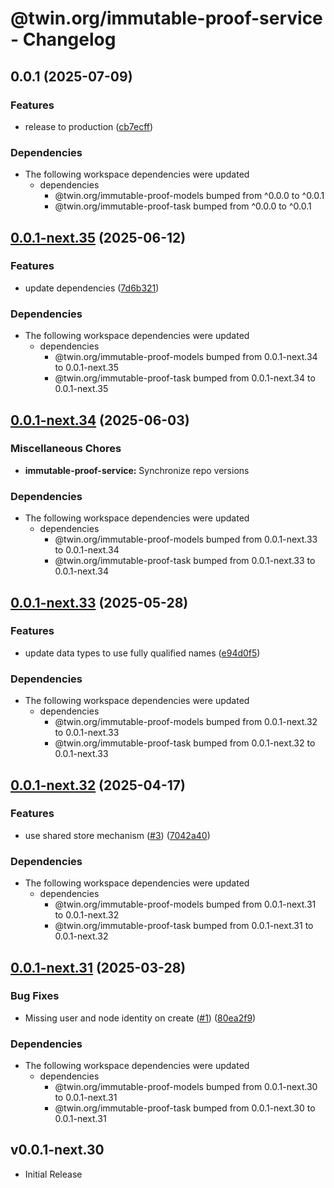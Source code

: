 # @twin.org/immutable-proof-service - Changelog

## 0.0.1 (2025-07-09)


### Features

* release to production ([cb7ecff](https://github.com/twinfoundation/immutable-proof/commit/cb7ecff3e9a1ec8b4391d7efea4a58057b8b66c6))


### Dependencies

* The following workspace dependencies were updated
  * dependencies
    * @twin.org/immutable-proof-models bumped from ^0.0.0 to ^0.0.1
    * @twin.org/immutable-proof-task bumped from ^0.0.0 to ^0.0.1

## [0.0.1-next.35](https://github.com/twinfoundation/immutable-proof/compare/immutable-proof-service-v0.0.1-next.34...immutable-proof-service-v0.0.1-next.35) (2025-06-12)


### Features

* update dependencies ([7d6b321](https://github.com/twinfoundation/immutable-proof/commit/7d6b321928ca0434ee530816b1440f1687b94a6e))


### Dependencies

* The following workspace dependencies were updated
  * dependencies
    * @twin.org/immutable-proof-models bumped from 0.0.1-next.34 to 0.0.1-next.35
    * @twin.org/immutable-proof-task bumped from 0.0.1-next.34 to 0.0.1-next.35

## [0.0.1-next.34](https://github.com/twinfoundation/immutable-proof/compare/immutable-proof-service-v0.0.1-next.33...immutable-proof-service-v0.0.1-next.34) (2025-06-03)


### Miscellaneous Chores

* **immutable-proof-service:** Synchronize repo versions


### Dependencies

* The following workspace dependencies were updated
  * dependencies
    * @twin.org/immutable-proof-models bumped from 0.0.1-next.33 to 0.0.1-next.34
    * @twin.org/immutable-proof-task bumped from 0.0.1-next.33 to 0.0.1-next.34

## [0.0.1-next.33](https://github.com/twinfoundation/immutable-proof/compare/immutable-proof-service-v0.0.1-next.32...immutable-proof-service-v0.0.1-next.33) (2025-05-28)


### Features

* update data types to use fully qualified names ([e94d0f5](https://github.com/twinfoundation/immutable-proof/commit/e94d0f5db93856b5b59cfd34e55252fa13a7f4e0))


### Dependencies

* The following workspace dependencies were updated
  * dependencies
    * @twin.org/immutable-proof-models bumped from 0.0.1-next.32 to 0.0.1-next.33
    * @twin.org/immutable-proof-task bumped from 0.0.1-next.32 to 0.0.1-next.33

## [0.0.1-next.32](https://github.com/twinfoundation/immutable-proof/compare/immutable-proof-service-v0.0.1-next.31...immutable-proof-service-v0.0.1-next.32) (2025-04-17)


### Features

* use shared store mechanism ([#3](https://github.com/twinfoundation/immutable-proof/issues/3)) ([7042a40](https://github.com/twinfoundation/immutable-proof/commit/7042a40f0ef8b01463f07aeb1efae4f417162fa1))


### Dependencies

* The following workspace dependencies were updated
  * dependencies
    * @twin.org/immutable-proof-models bumped from 0.0.1-next.31 to 0.0.1-next.32
    * @twin.org/immutable-proof-task bumped from 0.0.1-next.31 to 0.0.1-next.32

## [0.0.1-next.31](https://github.com/twinfoundation/immutable-proof/compare/immutable-proof-service-v0.0.1-next.30...immutable-proof-service-v0.0.1-next.31) (2025-03-28)


### Bug Fixes

* Missing user and node identity on create ([#1](https://github.com/twinfoundation/immutable-proof/issues/1)) ([80ea2f9](https://github.com/twinfoundation/immutable-proof/commit/80ea2f901afc7531f4a522227a61e6fa1482484d))


### Dependencies

* The following workspace dependencies were updated
  * dependencies
    * @twin.org/immutable-proof-models bumped from 0.0.1-next.30 to 0.0.1-next.31
    * @twin.org/immutable-proof-task bumped from 0.0.1-next.30 to 0.0.1-next.31

## v0.0.1-next.30

- Initial Release
